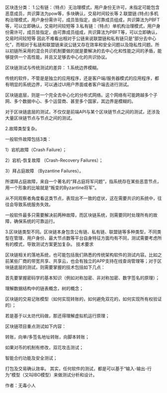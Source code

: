 区块连分类：
1.公有链：（特点）无治理模式，用户身份无许可，未指定可能包含恶意成员，共识算法为pow等，多块确认，交易时间较长等
2.联盟链:(特点)多机构治理模式，用户身份需许可，成员皆指定，由可靠成员组成，共识算法为PBFT等，可以立即确认，交易时间较短等
3.私有链：（特点）单机构治理模式，用户身份需许可，成员皆指定，由可靠成员组成，共识算法为PBFT等，可以立即确认，交易时间较短等
因此不难看出相对于公链来说联盟链和私有链只是“部分去中心化”，而相对于私链和联盟链来说公链又存在效率和安全问题以及隐私性问题。所以初链所采用的混合共识机制要做的就是要解决的去中心化和性能之间的矛盾，能够提供一个高性能，并且又足够去中心化的共识协议。

区块链测试与传统测试的差异：
1.系统边界模糊。

传统的软件，不管是是独立的应用程序，还是客户端/服务器模式的应用程序，都有明显的系统边界，可以通过UI用户界面或者客户端去进行测试。

区块链底层，则是一个完全去中心化的分布式网络。这个网络有可能跨越多个子网、多个数据中心、多个运营商、甚至多个国家，其边界是模糊的。

对于区块链底层的测试，不仅仅是前端API与某个区块链节点之间的测试，还涉及大量区块链节点与节点之间的测试。


2.故障类型复杂。

一般软件故障包括3类：

1）宕机故障（Crash Failure）；

2）宕机-恢复故障 （Crash-Recovery Failures）；

3）拜占庭故障 （Byzantine Failures）。

所谓拜占庭故障，来自一个著名的“拜占庭将军问题”，指系统存在某些恶意节点，用一个形象的比喻就是“叛变的Byzantine将军”。

从不同观察者角度看这类节点，表现出不一致的症状，这在需要共识的系统中，往往会导致系统服务失效。

一般软件最多只需要解决前两种故障，而区块链系统，则需要同时处理所有的故障，确保系统的可靠运行。


3.区块链类型不同。区块链本身包含公有链、私有链、联盟链等多种类型，不同类型在管理、用户身份、最大节点数等平台自身特征方面均有不同，测试需要考虑所有的模式，导致测试方案更加复杂。
技术要求

区块链相关的落地系统，也可能包括我们熟悉的传统架构软件的测试内容。比如之前某些厂商的带宽共享、共享云，也会有独立的APP支持在线查询管理等；对于区块链底层的测试，则需要掌握的技术包括如下几点：

首先要掌握密码学的基本知识（例如对称加密、非对称加密、数字签名的原理）；

理解数据结构中的链表概念，树的概念；

区块链的交易记账模型（如何实现转账的，如何避免双花的，如何实现所有权验证的）；



若是基于以太坊代码做，那还得理解虚拟机运行原理；

区块链项目重点测试如下内容：

转账，向单/多签名地址转账，向脚本转账；

如果对币的机制有修改，双花攻击测试；

智能合约功能及安全测试；

打包及交易确认效率。
其实，任何软件的测试，都是可以基于“输入-输出-行为”模型（又叫IBO模型）来做测试分析和设计。


作者：无毒小人
